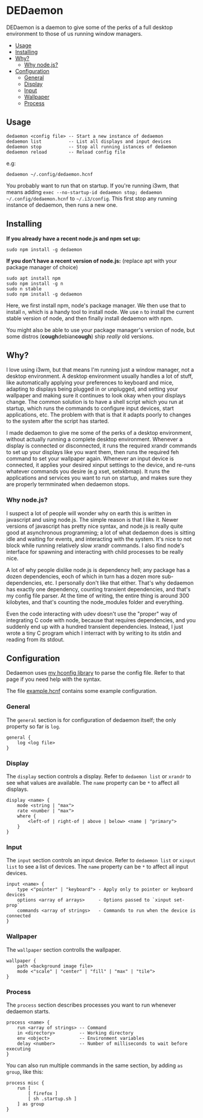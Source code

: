 # DEDaemon

DEDaemon is a daemon to give some of the perks of a full desktop environment to
those of us running window managers.

<!-- toc -->

- [Usage](#usage)
- [Installing](#installing)
- [Why?](#why)
  * [Why node.js?](#why-nodejs)
- [Configuration](#configuration)
  * [General](#general)
  * [Display](#display)
  * [Input](#input)
  * [Wallpaper](#wallpaper)
  * [Process](#process)

<!-- tocstop -->

## Usage

```
dedaemon <config file> -- Start a new instance of dedaemon
dedaemon list          -- List all displays and input devices
dedaemon stop          -- Stop all running istances of dedaemon
dedaemon reload        -- Reload config file
```

e.g:

`dedaemon ~/.config/dedaemon.hcnf`

You probably want to run that on startup. If you're running i3wm, that means
adding `exec --no-startup-id dedaemon stop; dedaemon ~/.config/dedaemon.hcnf` to
`~/.i3/config`. This first stop any running instance of dedaemon, then runs a
new one.

## Installing

**If you already have a recent node.js and npm set up:**

```
sudo npm install -g dedaemon
```

**If you don't have a recent version of node.js:** (replace apt with your
package manager of choice)

```
sudo apt install npm
sudo npm install -g n
sudo n stable
sudo npm install -g dedaemon
```

Here, we first install npm, node's package manager. We then use that to install
`n`, which is a handy tool to install node. We use `n` to install the
current stable version of node, and then finally install dedaemon with npm.

You might also be able to use your package manager's version of node, but some
distros (**cough**debian**cough**) ship _really_ old versions.

## Why?

I love using i3wm, but that means I'm running just a window manager, not a
desktop environment. A desktop environment usually handles a lot of stuff, like
automatically applying your preferences to keyboard and mice, adapting to
displays being plugged in or unplugged, and setting your wallpaper and making
sure it continues to look okay when your displays change. The common solution
is to have a shell script which you run at startup, which runs the commands to
configure input devices, start applications, etc. The problem with that is that
it adapts poorly to changes to the system after the script has started.

I made dedaemon to give me some of the perks of a desktop environment, without
actually running a complete desktop environment. Whenever a display is
connected or disconnected, it runs the required xrandr commands to set up your
displays like you want them, then runs the required feh command to set your
wallpaper again. Whenever an input device is connected, it applies your desired
xinput settings to the device, and re-runs whatever commands you desire
(e.g xset, setxkbmap). It runs the applications and services you want to run on
startup, and makes sure they are properly termminated when dedaemon stops.

### Why node.js?

I suspect a lot of people will wonder why on earth this is written in
javascript and using node.js. The simple reason is that I like it. Newer
versions of javascript has pretty nice syntax, and node.js is really quite good
at asynchronous programming; a lot of what dedaemon does is sitting idle and
waiting for events, and interacting with the system. It's nice to not block
while running relatively slow xrandr commands. I also find node's interface for
spawning and interacting with child processes to be really nice.

A lot of why people dislike node.js is dependency hell; any package has a dozen
dependencies, eoch of which in turn has a dozen more sub-dependencies, etc. I
personally don't like that either. That's why dedaemon has exactly one
dependency, counting transient dependencies, and that's my config file parser.
At the time of writing, the entire thing is around 300 kilobytes, and that's
counting the node\_modules folder and everything. 

Even the code interacting with udev doesn't use the "proper" way of integrating
C code with node, because that requires dependencies, and you suddenly end up
with a hundred transient dependencies. Instead, I just wrote a tiny C program
which I interract with by writing to its stdin and reading from its stdout.

## Configuration

Dedaemon uses [my hconfig library](https://github.com/mortie/hconfig#syntax)
to parse the config file. Refer to that page if you need help with the syntax.

The file
[example.hcnf](https://git.mort.coffee/mort/dedaemon/src/master/example.hcnf)
contains some example configuration.

### General

The `general` section is for configuration of dedaemon itself; the only
property so far is `log`.

```
general {
	log <log file>
}
```

### Display

The `display` section controls a display. Refer to `dedaemon list` or `xrandr`
to see what values are available. The `name` property can be `*` to affect all
displays.

```
display <name> {
	mode <string | "max">
	rate <number | "max">
	where {
		<left-of | right-of | above | below> <name | "primary">
	}
}
```

### Input

The `input` section controls an input device. Refer to `dedaemon list` or
`xinput list` to see a list of devices. The `name` property can be `*` to
affect all input devices.

```
input <name> {
	type <"pointer" | "keyboard"> - Apply only to pointer or keyboard devices
	options <array of arrays>     - Options passed to `xinput set-prop`
	commands <array of strings>   - Commands to run when the device is connected
}
```

### Wallpaper

The `wallpaper` section controlls the wallpaper.

```
wallpaper {
	path <background image file>
	mode <"scale" | "center" | "fill" | "max" | "tile">
}
```

### Process

The `process` section describes processes you want to run whenever dedaemon
starts.

```
process <name> {
	run <array of strings> -- Command
	in <directory>         -- Working directory
	env <object>           -- Environment variables
	delay <number>         -- Number of milliseconds to wait before executing
}
```

You can also run multiple commands in the same section, by adding `as group`,
like this:

```
process misc {
	run [
		[ firefox ]
		[ sh .startup.sh ]
	] as group
}
```

